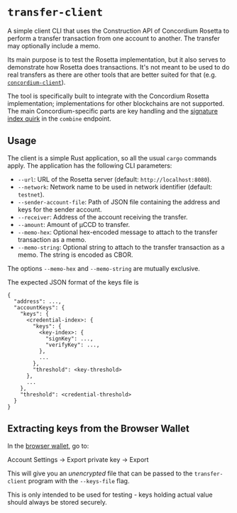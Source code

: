 # `transfer-client`

A simple client CLI that uses the Construction API of Concordium Rosetta to perform a transfer transaction
from one account to another.
The transfer may optionally include a memo.

Its main purpose is to test the Rosetta implementation, but it also serves to demonstrate how Rosetta does transactions.
It's not meant to be used to do real transfers as there are other tools that are better suited for that
(e.g. [`concordium-client`](https://github.com/Concordium/concordium-client)).

The tool is specifically built to integrate with the Concordium Rosetta implementation;
implementations for other blockchains are not supported.
The main Concordium-specific parts are key handling and the [signature index quirk](/README.md#construction_api)
in the `combine` endpoint.

## Usage

The client is a simple Rust application, so all the usual `cargo` commands apply.
The application has the following CLI parameters:

- `--url`: URL of the Rosetta server (default: `http://localhost:8080`).
- `--network`: Network name to be used in network identifier (default: `testnet`).
- `--sender-account-file`: Path of JSON file containing the address and keys for the sender account.
- `--receiver`: Address of the account receiving the transfer.
- `--amount`: Amount of µCCD to transfer.
- `--memo-hex`: Optional hex-encoded message to attach to the transfer transaction as a memo.
- `--memo-string`: Optional string to attach to the transfer transaction as a memo. The string is encoded as CBOR.

The options `--memo-hex` and `--memo-string` are mutually exclusive.

The expected JSON format of the keys file is

```
{
  "address": ...,
  "accountKeys": {
    "keys": {
      <credential-index>: {
        "keys": {
          <key-index>: {
            "signKey": ...,
            "verifyKey": ...,
          },
          ...
        },
        "threshold": <key-threshold>
      },
      ...
    },
    "threshold": <credential-threshold>
  }
}
```

## Extracting keys from the Browser Wallet

In the [browser wallet](https://github.com/Concordium/concordium-browser-wallet), go to:

Account Settings -> Export private key -> Export

This will give you an _unencrypted_ file that can be passed to the `transfer-client` program with the `--keys-file` flag.
 
This is only intended to be used for testing - keys holding actual value should always be stored securely.
